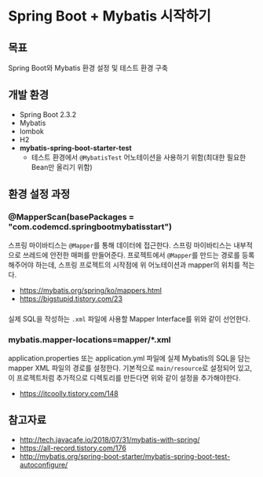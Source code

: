# Spring Boot + Mybatis 시작하기

## 목표
Spring Boot와 Mybatis 환경 설정 및 테스트 환경 구축


## 개발 환경
- Spring Boot 2.3.2
- Mybatis
- lombok
- H2
- **mybatis-spring-boot-starter-test**
    - 테스트 환경에서 `@MybatisTest` 어노테이션을 사용하기 위함(최대한 필요한 Bean만 올리기 위함)
    

## 환경 설정 과정
### @MapperScan(basePackages = "com.codemcd.springbootmybatisstart")
스프링 마이바티스는 `@Mapper`를 통해 데이터에 접근한다. 스프링 마이바티스는 내부적으로 쓰레드에 안전한 매퍼를 만들어준다. 
프로젝트에서 `@Mapper`를 만드는 경로를 등록해주어야 하는데, 스프링 프로젝트의 시작점에 위 어노테이션과 mapper의 위치를 적는다.

- <https://mybatis.org/spring/ko/mappers.html>
- <https://bigstupid.tistory.com/23>

### <mapper namespace="com.codemcd.springbootmybatisstart.mapper.CityMapper">
실제 SQL을 작성하는 `.xml` 파일에 사용할  Mapper Interface를 위와 같이 선언한다.

### mybatis.mapper-locations=mapper/*.xml
application.properties 또는 application.yml 파일에 실제 Mybatis의 SQL을 담는 mapper XML 파일의 경로를 설정한다.
기본적으로 `main/resource`로 설정되어 있고, 이 프로젝트처럼 추가적으로 디렉토리를 만든다면 위와 같이 설정을 추가해야한다.

- <https://itcoolly.tistory.com/148>

## 참고자료
- <http://tech.javacafe.io/2018/07/31/mybatis-with-spring/>
- <https://all-record.tistory.com/176>
- <http://mybatis.org/spring-boot-starter/mybatis-spring-boot-test-autoconfigure/>  
